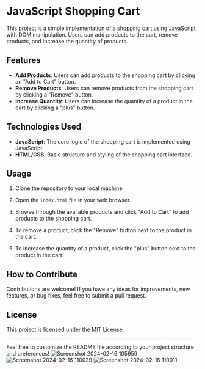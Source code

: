# JavaScript Shopping Cart

This project is a simple implementation of a shopping cart using JavaScript with DOM manipulation. Users can add products to the cart, remove products, and increase the quantity of products.

## Features

- **Add Products**: Users can add products to the shopping cart by clicking an "Add to Cart" button.
- **Remove Products**: Users can remove products from the shopping cart by clicking a "Remove" button.
- **Increase Quantity**: Users can increase the quantity of a product in the cart by clicking a "plus" button.

## Technologies Used

- **JavaScript**: The core logic of the shopping cart is implemented using JavaScript.
- **HTML/CSS**: Basic structure and styling of the shopping cart interface.

## Usage

1. Clone the repository to your local machine:

2. Open the `index.html` file in your web browser.

3. Browse through the available products and click "Add to Cart" to add products to the shopping cart.

4. To remove a product, click the "Remove" button next to the product in the cart.

5. To increase the quantity of a product, click the "plus" button next to the product in the cart.

## How to Contribute

Contributions are welcome! If you have any ideas for improvements, new features, or bug fixes, feel free to submit a pull request.

## License

This project is licensed under the [MIT License](LICENSE).

---

Feel free to customize the README file according to your project structure and preferences!
![Screenshot 2024-02-16 105959](https://github.com/Prathwalker/Cart-Using-Javascript/assets/129682086/4605e7be-8bb7-4426-9bc0-b2e6f2fe1447)
![Screenshot 2024-02-16 110029](https://github.com/Prathwalker/Cart-Using-Javascript/assets/129682086/0a232ef3-334d-4fee-a3f7-8a5c62cb4371)
![Screenshot 2024-02-16 110011](https://github.com/Prathwalker/Cart-Using-Javascript/assets/129682086/cd6ef7f9-5865-4349-8a3e-4cc32821a42e)
